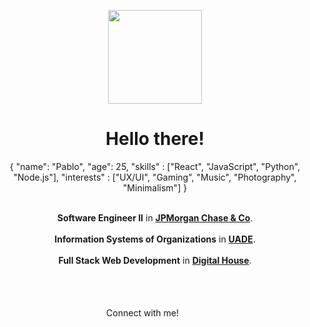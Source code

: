 <div align="center">

<img src="https://i.imgur.com/nNxcpJS.png" width="150" height="150"></img>

<h1>Hello there!</h1>

<!-- Pablo's object -->



{
  "name": "Pablo",
  "age": 25,
  "skills" : ["React", "JavaScript", "Python", "Node.js"],
  "interests" : ["UX/UI", "Gaming", "Music", "Photography", "Minimalism"]
}


<br><b>Software Engineer II</b> in <a href= "https://www.jpmorgan.com/AR/es/about-us"><b>JPMorgan Chase & Co</b></a>.</br>
<br><b>Information Systems of Organizations</b> in <a href="https://www.uade.edu.ar/"><b>UADE</b></a>.</br>
<br><b>Full Stack Web Development</b> in <a href="https://www.digitalhouse.com/"><b>Digital House</b></a>.</br>

<br><br><br>Connect with me! [<img src="https://upload.wikimedia.org/wikipedia/commons/thumb/4/4f/Twitter-logo.svg/2491px-Twitter-logo.svg.png" width="16"/>][1] [<img src="https://upload.wikimedia.org/wikipedia/commons/thumb/f/f8/LinkedIn_icon_circle.svg/2048px-LinkedIn_icon_circle.svg.png" width="16" height="16"/>][2]</br></br></br></div>

<!-- Icons -->

[1.2]: http://i.imgur.com/wWzX9uB.png "twitter icon without padding"
[2.2]: https://raw.githubusercontent.com/MartinHeinz/MartinHeinz/master/linkedin-3-16.png "LinkedIn icon without padding"

<!-- Links to social media accounts -->

[1]: https://twitter.com/pablocappetta
[2]: https://www.linkedin.com/in/pablocappetta/
